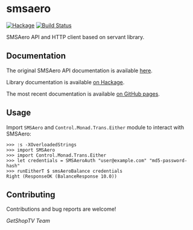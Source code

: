 # smsaero

[![Hackage](https://img.shields.io/hackage/v/smsaero.svg)](http://hackage.haskell.org/package/smsaero)
[![Build Status](https://travis-ci.org/GetShopTV/smsaero.svg?branch=master)](https://travis-ci.org/GetShopTV/smsaero)

SMSAero API and HTTP client based on servant library.

## Documentation

The original SMSAero API documentation is available [here](http://smsaero.ru/api/description).

Library documentation is available [on Hackage](http://hackage.haskell.org/package/smsaero).

The most recent documentation is available [on GitHub pages](http://getshoptv.github.io/smsaero/docs/).

## Usage

Import `SMSAero` and `Control.Monad.Trans.Either` module to interact with SMSAero:

```
>>> :s -XOverloadedStrings
>>> import SMSAero
>>> import Control.Monad.Trans.Either
>>> let credentials = SMSAeroAuth "user@example.com" "md5-password-hash"
>>> runEitherT $ smsAeroBalance credentials
Right (ResponseOK (BalanceResponse 10.0))
```

## Contributing

Contributions and bug reports are welcome!

*GetShopTV Team*
